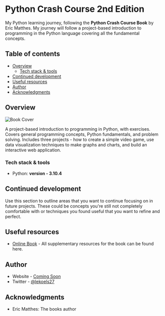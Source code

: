 # Python Crash Course 2nd Edition

My Python learning journey, following the **Python Crash Course Book** by Eric Matthes. My journey will follow a project-based introduction to programming in the Python language covering all the fundamental concepts.

## Table of contents

- [Overview](#overview)
  - [Tech stack & tools](#tech-stack--tools)
- [Continued development](#continued-development)
- [Useful resources](#useful-resources)
- [Author](#author)
- [Acknowledgments](#acknowledgments)

## Overview

<img src="pcc-cover.jpg" alt="Book Cover">

A project-based introduction to programming in Python, with exercises. Covers general
programming concepts, Python fundamentals, and problem solving. Includes three projects - how to
create a simple video game, use data visualization techniques to make graphs and charts, and build
an interactive web application.

### Tech stack & tools

- Python: **version - 3.10.4**

## Continued development

Use this section to outline areas that you want to continue focusing on in future projects. These could be concepts you're still not completely comfortable with or techniques you found useful that you want to refine and perfect.

## Useful resources

- [Online Book](https://nostarch.com/pythoncrashcourse2e/) - All supplementary resources for the book can be found here.

## Author

- Website - [Coming Soon](https://www.zaid-marrie.com)
- Twitter - [@lekoels27](https://www.twitter.com/lekoels27)

## Acknowledgments

- Eric Matthes: The books author
